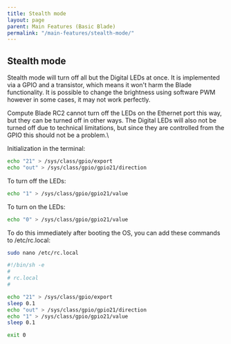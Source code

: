 ```yaml
---
title: Stealth mode
layout: page
parent: Main Features (Basic Blade)
permalink: "/main-features/stealth-mode/"
---
```


## Stealth mode

Stealth mode will turn off all but the Digital LEDs at once. It is implemented via a GPIO and a transistor, which means it won't harm the Blade functionality. It is possible to change the brightness using software PWM however in some cases, it may not work perfectly.



Compute Blade RC2 cannot turn off the LEDs on the Ethernet port this way, but they can be turned off in other ways. The Digital LEDs will also not be turned off due to technical limitations, but since they are controlled from the GPIO this should not be a problem.\



Initialization in the terminal:

```bash
echo "21" > /sys/class/gpio/export
echo "out" > /sys/class/gpio/gpio21/direction
```

To turn off the LEDs:


```bash
echo "1" > /sys/class/gpio/gpio21/value
```

To turn on the LEDs:


```bash
echo "0" > /sys/class/gpio/gpio21/value
```

To do this immediately after booting the OS, you can add these commands to /etc/rc.local:


```bash
sudo nano /etc/rc.local
```

```bash
#!/bin/sh -e
#
# rc.local
#

echo "21" > /sys/class/gpio/export
sleep 0.1
echo "out" > /sys/class/gpio/gpio21/direction
echo "1" > /sys/class/gpio/gpio21/value
sleep 0.1

exit 0
```

